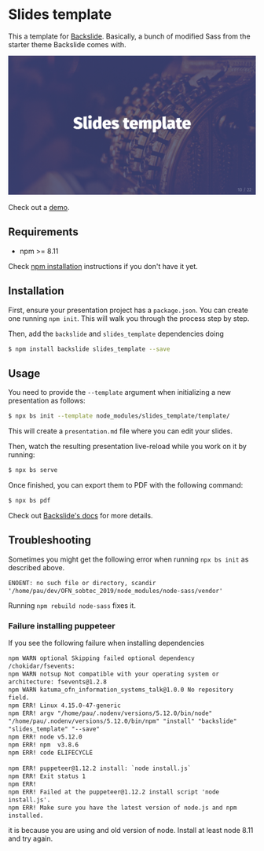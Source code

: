 # Slides template

This a template for [Backslide](https://github.com/sinedied/backslide).
Basically, a bunch of modified Sass from the starter theme Backslide comes with.

![](template.png)

Check out a [demo](http://coopdevs.org/assemblea_katuma_30_05_2018/).

## Requirements

* npm >= 8.11

Check [npm installation](https://www.npmjs.com/get-npm) instructions if you don't have it yet.

## Installation

First, ensure your presentation project has a `package.json`. You can create one
running `npm init`. This will walk you through the process step by step.

Then, add the `backslide` and `slides_template` dependencies doing

```sh
$ npm install backslide slides_template --save
```

## Usage

You need to provide the `--template` argument when initializing a new
presentation as follows:

```sh
$ npx bs init --template node_modules/slides_template/template/
```

This will create a `presentation.md` file where you can edit your slides.

Then, watch the resulting presentation live-reload while you work on it by running:

```sh
$ npx bs serve
```

Once finished, you can export them to PDF with the following command:

```sh
$ npx bs pdf
```

Check out [Backslide's docs](https://github.com/sinedied/backslide#usage) for more details.

## Troubleshooting

Sometimes you might get the following error when running `npx bs init` as described above.

```
ENOENT: no such file or directory, scandir '/home/pau/dev/OFN_sobtec_2019/node_modules/node-sass/vendor'
```

Running `npm rebuild node-sass` fixes it.

### Failure installing puppeteer

If you see the following failure when installing dependencies

```
npm WARN optional Skipping failed optional dependency /chokidar/fsevents:
npm WARN notsup Not compatible with your operating system or architecture: fsevents@1.2.8
npm WARN katuma_ofn_information_systems_talk@1.0.0 No repository field.
npm ERR! Linux 4.15.0-47-generic
npm ERR! argv "/home/pau/.nodenv/versions/5.12.0/bin/node" "/home/pau/.nodenv/versions/5.12.0/bin/npm" "install" "backslide" "slides_template" "--save"
npm ERR! node v5.12.0
npm ERR! npm  v3.8.6
npm ERR! code ELIFECYCLE

npm ERR! puppeteer@1.12.2 install: `node install.js`
npm ERR! Exit status 1
npm ERR!
npm ERR! Failed at the puppeteer@1.12.2 install script 'node install.js'.
npm ERR! Make sure you have the latest version of node.js and npm installed.
```

it is because you are using and old version of node. Install at least node 8.11 and try again.

